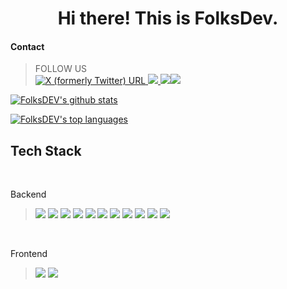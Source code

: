 <h1 align="center">
Hi there! This is FolksDev.
</h1>

#### Contact

<blockquote>
FOLLOW US
<br>
<a href="https://twitter.com/folksdevtv" ><img alt="X (formerly Twitter) URL" src="https://img.shields.io/twitter/url?url=https%3A%2F%2Ftwitter.com%2Ffolksdevtv&style=for-the-badge&logo=x&logoColor=black&label=Folksdev&labelColor=white&color=white">
<a href="https://www.youtube.com/folksdev" ><img src="https://img.shields.io/badge/YouTube-%23FF0000.svg?style=for-the-badge&logo=YouTube&logoColor=white"> <a href="https://www.instagram.com/folksdevtv/"><img src="https://img.shields.io/badge/Instagram-%23E4405F.svg?style=for-the-badge&logo=Instagram&logoColor=white"><a href="https://medium.com/folksdev"><img src="https://img.shields.io/badge/Medium-12100E?style=for-the-badge&logo=medium&logoColor=white">
</blockquote>


<!---
<img src=""><a href=""><img src=""><a href=""><img src="">
--->

[![FolksDEV's github stats](https://github-readme-stats.vercel.app/api?username=folksdev&theme=blue-green)](https://github.com/anuraghazra/github-readme-stats)


[![FolksDEV's top languages](https://github-readme-stats.vercel.app/api/top-langs/?username=folksdev&theme=blue-green)](https://github.com/anuraghazra/github-readme-stats)



## Tech Stack
<br>
<p>Backend</p>

<blockquote>
<img src="https://img.shields.io/badge/java-%23ED8B00.svg?style=for-the-badge&logo=java&logoColor=white"> 
<img src="https://img.shields.io/badge/spring-%236DB33F.svg?style=for-the-badge&logo=spring&logoColor=white"> 
<img src="https://img.shields.io/badge/Spring_Boot-F2F4F9?style=for-the-badge&logo=spring-boot">
<img src="https://img.shields.io/badge/Apache%20Kafka-000?style=for-the-badge&logo=apachekafka"> 
<img src="https://img.shields.io/badge/redis-%23DD0031.svg?style=for-the-badge&logo=redis&logoColor=white"> 
<img src="https://img.shields.io/badge/Socket.io-black?style=for-the-badge&logo=socket.io&badgeColor=010101"> 
<img src="https://img.shields.io/badge/mysql-%2300f.svg?style=for-the-badge&logo=mysql&logoColor=white"> 
<img src="https://img.shields.io/badge/MongoDB-%234ea94b.svg?style=for-the-badge&logo=mongodb&logoColor=white"> 
<img src="https://img.shields.io/badge/postgres-%23316192.svg?style=for-the-badge&logo=postgresql&logoColor=white"> 
<img src="https://img.shields.io/badge/kotlin-%237F52FF.svg?style=for-the-badge&logo=kotlin&logoColor=white"> 
<img src="https://img.shields.io/badge/AWS-%23FF9900.svg?style=for-the-badge&logo=amazon-aws&logoColor=white"> 
</blockquote>
<br>
<p>Frontend</p>
<blockquote>
<img src="https://img.shields.io/badge/JavaScript-323330?style=for-the-badge&logo=javascript&logoColor=F7DF1E">
<img src="https://img.shields.io/badge/react-%2320232a.svg?style=for-the-badge&logo=react&logoColor=%2361DAFB"> 
</blockquote>


<!---
https://ileriayo.github.io/markdown-badges/
--->
